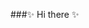 ###✨ Hi there ✨

<!--
**xeniadomenech/xeniadomenech** is a ✨ _special_ ✨ repository because its `README.md` (this file) appears on your GitHub profile.

Welcome to my profile of github. Here you're going to find a little compilation of my programs.

- 💃🏼 I'm 21.
- 🎓 Finishing my degree in mathematics.
- 🧠 Currently learning `Python`, `Java`, `C++`, `Shell Script` ...
- 💼 I’m looking to collaborate on *source open* projects.
- 👀 I’m looking for business to do my final degree project.
- 💬 Interested in expanding my big data and data science knownledge
- ⚡ Facts: Passionate about traveling, watch series and decipher math challenge.
-->
